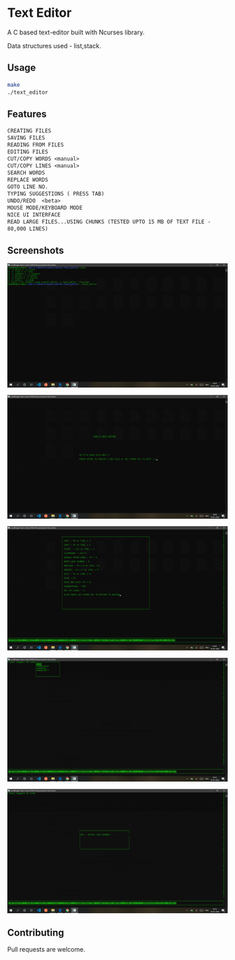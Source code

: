 # Text Editor

A C based text-editor built with Ncurses library.
  
Data structures used - list,stack.

## Usage



```bash
make 
./text_editor
```
## Features
    CREATING FILES
	SAVING FILES 
	READING FROM FILES
	EDITING FILES
	CUT/COPY WORDS <manual>
	CUT/COPY LINES <manual>
	SEARCH WORDS
	REPLACE WORDS
	GOTO LINE NO.
	TYPING SUGGESTIONS ( PRESS TAB)
	UNDO/REDO  <beta>
	MOUSE MODE/KEYBOARD MODE
	NICE UI INTERFACE
	READ LARGE FILES...USING CHUNKS (TESTED UPTO 15 MB OF TEXT FILE - 80,000 LINES)
## Screenshots

![How to Run ?](https://github.com/vasusharma7/Text-Editor/blob/master/screenshots/Screenshot%20(479).png)

![Initial Screen](https://github.com/vasusharma7/Text-Editor/blob/master/screenshots/Screenshot%20(480).png)

![All Available Options](https://github.com/vasusharma7/Text-Editor/blob/master/screenshots/Screenshot%20(481).png)

![Suggestions](https://github.com/vasusharma7/Text-Editor/blob/master/screenshots/Screenshot%20(482).png)

![Goto Line Number](https://github.com/vasusharma7/Text-Editor/blob/master/screenshots/Screenshot%20(483).png)



## Contributing
Pull requests are welcome. 

